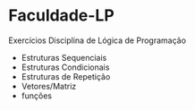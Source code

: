 # Faculdade-LP
 Exercícios Disciplina de Lógica de Programação 
 
- Estruturas Sequenciais
- Estruturas Condicionais
- Estruturas de Repetição
- Vetores/Matriz
- funções
